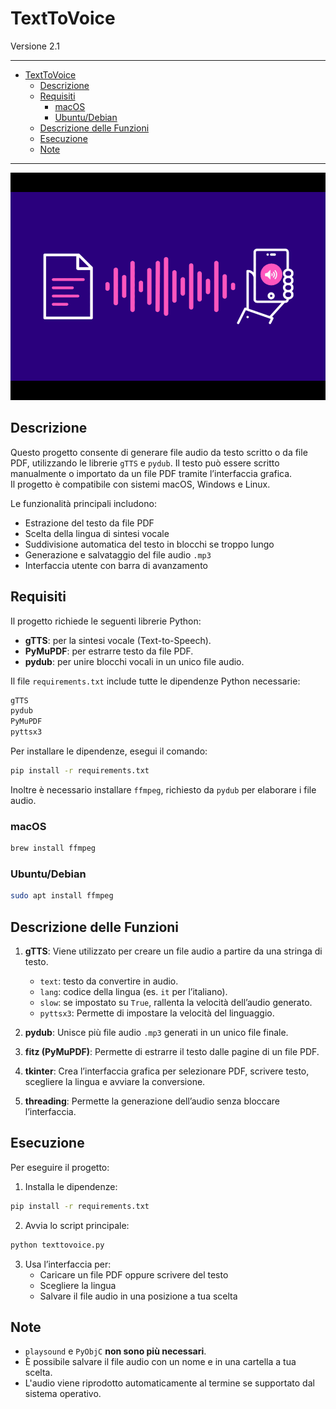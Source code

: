 # TextToVoice

Versione 2.1

---

- [TextToVoice](#texttovoice)
  - [Descrizione](#descrizione)
  - [Requisiti](#requisiti)
    - [macOS](#macos)
    - [Ubuntu/Debian](#ubuntudebian)
  - [Descrizione delle Funzioni](#descrizione-delle-funzioni)
  - [Esecuzione](#esecuzione)
  - [Note](#note)

---

![logo](logo.png)

## Descrizione

Questo progetto consente di generare file audio da testo scritto o da file PDF, utilizzando le librerie `gTTS` e `pydub`. Il testo può essere scritto manualmente o importato da un file PDF tramite l’interfaccia grafica.  
Il progetto è compatibile con sistemi macOS, Windows e Linux.

Le funzionalità principali includono:

- Estrazione del testo da file PDF
- Scelta della lingua di sintesi vocale
- Suddivisione automatica del testo in blocchi se troppo lungo
- Generazione e salvataggio del file audio `.mp3`
- Interfaccia utente con barra di avanzamento

## Requisiti

Il progetto richiede le seguenti librerie Python:

- **gTTS**: per la sintesi vocale (Text-to-Speech).
- **PyMuPDF**: per estrarre testo da file PDF.
- **pydub**: per unire blocchi vocali in un unico file audio.

Il file `requirements.txt` include tutte le dipendenze Python necessarie:

```sh
gTTS
pydub
PyMuPDF
pyttsx3
```

Per installare le dipendenze, esegui il comando:

```sh
pip install -r requirements.txt
```

Inoltre è necessario installare `ffmpeg`, richiesto da `pydub` per elaborare i file audio.

### macOS

```sh
brew install ffmpeg
```

### Ubuntu/Debian

```sh
sudo apt install ffmpeg
```

## Descrizione delle Funzioni

1. **gTTS**: Viene utilizzato per creare un file audio a partire da una stringa di testo.
   - `text`: testo da convertire in audio.
   - `lang`: codice della lingua (es. `it` per l’italiano).
   - `slow`: se impostato su `True`, rallenta la velocità dell’audio generato.
   - `pyttsx3`: Permette di impostare la velocità del linguaggio.

2. **pydub**: Unisce più file audio `.mp3` generati in un unico file finale.

3. **fitz (PyMuPDF)**: Permette di estrarre il testo dalle pagine di un file PDF.

4. **tkinter**: Crea l’interfaccia grafica per selezionare PDF, scrivere testo, scegliere la lingua e avviare la conversione.

5. **threading**: Permette la generazione dell’audio senza bloccare l’interfaccia.

## Esecuzione

Per eseguire il progetto:

1. Installa le dipendenze:

```sh
pip install -r requirements.txt
```

2. Avvia lo script principale:

  ```sh
  python texttovoice.py
  ```

3. Usa l’interfaccia per:
   - Caricare un file PDF oppure scrivere del testo
   - Scegliere la lingua
   - Salvare il file audio in una posizione a tua scelta

## Note

- `playsound` e `PyObjC` **non sono più necessari**.
- È possibile salvare il file audio con un nome e in una cartella a tua scelta.
- L'audio viene riprodotto automaticamente al termine se supportato dal sistema operativo.
